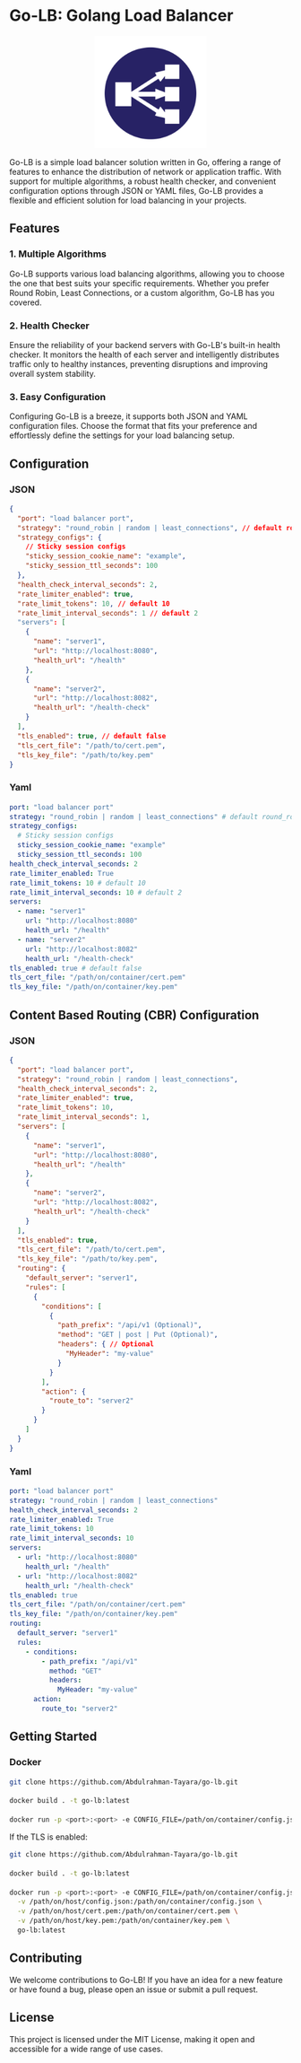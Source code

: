 # Go-LB: Golang Load Balancer

<div align="center">
    <img src="./img.png" alt="Go-LB Logo" width="200"/>
</div>

Go-LB is a simple load balancer solution written in Go, offering a range of features to enhance the distribution of network or application traffic. With support for multiple algorithms, a robust health checker, and convenient configuration options through JSON or YAML files, Go-LB provides a flexible and efficient solution for load balancing in your projects.

## Features

### 1. Multiple Algorithms

Go-LB supports various load balancing algorithms, allowing you to choose the one that best suits your specific requirements. Whether you prefer Round Robin, Least Connections, or a custom algorithm, Go-LB has you covered.

### 2. Health Checker

Ensure the reliability of your backend servers with Go-LB's built-in health checker. It monitors the health of each server and intelligently distributes traffic only to healthy instances, preventing disruptions and improving overall system stability.

### 3. Easy Configuration

Configuring Go-LB is a breeze, it supports both JSON and YAML configuration files. Choose the format that fits your preference and effortlessly define the settings for your load balancing setup.

## Configuration

### JSON
```json
{
  "port": "load balancer port",
  "strategy": "round_robin | random | least_connections", // default round_robin
  "strategy_configs": {
    // Sticky session configs
    "sticky_session_cookie_name": "example",
    "sticky_session_ttl_seconds": 100
  },
  "health_check_interval_seconds": 2,
  "rate_limiter_enabled": true,
  "rate_limit_tokens": 10, // default 10
  "rate_limit_interval_seconds": 1 // default 2
  "servers": [
    {
      "name": "server1",
      "url": "http://localhost:8080",
      "health_url": "/health"
    },
    {
      "name": "server2",
      "url": "http://localhost:8082",
      "health_url": "/health-check"
    }
  ],
  "tls_enabled": true, // default false
  "tls_cert_file": "/path/to/cert.pem",
  "tls_key_file": "/path/to/key.pem"
}
```

### Yaml
```yaml
port: "load balancer port"
strategy: "round_robin | random | least_connections" # default round_robin
strategy_configs:
  # Sticky session configs
  sticky_session_cookie_name: "example"
  sticky_session_ttl_seconds: 100
health_check_interval_seconds: 2
rate_limiter_enabled: True
rate_limit_tokens: 10 # default 10
rate_limit_interval_seconds: 10 # default 2
servers:
  - name: "server1"
    url: "http://localhost:8080"
    health_url: "/health"
  - name: "server2"
    url: "http://localhost:8082"
    health_url: "/health-check"
tls_enabled: true # default false
tls_cert_file: "/path/on/container/cert.pem"
tls_key_file: "/path/on/container/key.pem"
```

## Content Based Routing (CBR) Configuration

### JSON
```json
{
  "port": "load balancer port",
  "strategy": "round_robin | random | least_connections",
  "health_check_interval_seconds": 2,
  "rate_limiter_enabled": true,
  "rate_limit_tokens": 10,
  "rate_limit_interval_seconds": 1,
  "servers": [
    {
      "name": "server1",
      "url": "http://localhost:8080",
      "health_url": "/health"
    },
    {
      "name": "server2",
      "url": "http://localhost:8082",
      "health_url": "/health-check"
    }
  ],
  "tls_enabled": true,
  "tls_cert_file": "/path/to/cert.pem",
  "tls_key_file": "/path/to/key.pem",
  "routing": {
    "default_server": "server1",
    "rules": [
      {
        "conditions": [
          {
            "path_prefix": "/api/v1 (Optional)",
            "method": "GET | post | Put (Optional)",
            "headers": { // Optional
              "MyHeader": "my-value"
            }
          }
        ],
        "action": {
          "route_to": "server2"
        }
      }
    ]
  }
}
```

### Yaml
```yaml
port: "load balancer port"
strategy: "round_robin | random | least_connections"
health_check_interval_seconds: 2
rate_limiter_enabled: True
rate_limit_tokens: 10
rate_limit_interval_seconds: 10
servers:
  - url: "http://localhost:8080"
    health_url: "/health"
  - url: "http://localhost:8082"
    health_url: "/health-check"
tls_enabled: true
tls_cert_file: "/path/on/container/cert.pem"
tls_key_file: "/path/on/container/key.pem"
routing:
  default_server: "server1"
  rules:
    - conditions:
        - path_prefix: "/api/v1"
          method: "GET"
          headers:
            MyHeader: "my-value"
      action:
        route_to: "server2"
```





## Getting Started

### Docker

```bash
git clone https://github.com/Abdulrahman-Tayara/go-lb.git

docker build . -t go-lb:latest

docker run -p <port>:<port> -e CONFIG_FILE=/path/on/container/config.json -v /path/on/host/config.json:/path/on/container/config.json go-lb:latest
```

If the TLS is enabled:

```bash
git clone https://github.com/Abdulrahman-Tayara/go-lb.git

docker build . -t go-lb:latest

docker run -p <port>:<port> -e CONFIG_FILE=/path/on/container/config.json \
  -v /path/on/host/config.json:/path/on/container/config.json \
  -v /path/on/host/cert.pem:/path/on/container/cert.pem \
  -v /path/on/host/key.pem:/path/on/container/key.pem \
  go-lb:latest
```

## Contributing

We welcome contributions to Go-LB! If you have an idea for a new feature or have found a bug, please open an issue or submit a pull request.

## License

This project is licensed under the MIT License, making it open and accessible for a wide range of use cases.